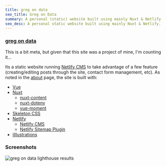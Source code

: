 ```yaml
---
title: greg on data
seo_title: Greg on Data
summary: A personal (static) website built using mainly Nuxt & Netlify
seo_desc: A personal static website built using mainly Nuxt & Netlify. Very high performance on tests with Google Lighthouse.
---
```

### [greg on data](https://gregondata.com/)

This is a bit meta, but given that this site was a project of mine, I'm counting it...

Its a static website running [Netlify CMS](https://www.netlifycms.org/) to take advantage of a few feature (creating/editing posts through the site, contact form management, etc).  As noted in the [about](/about) page, the site is built with:
- [Vue](https://vuejs.org/)
- [Nuxt](https://nuxtjs.org/)
    - [nuxt-content](https://content.nuxtjs.org/)
    - [nuxt-dotenv](https://github.com/nuxt-community/dotenv-module)
    - [vue-moment](https://github.com/brockpetrie/vue-moment)
- [Skeleton CSS](http://getskeleton.com/)
- [Netlify](https://www.netlify.com/)
    - [Netlify CMS](https://www.netlifycms.org/)
    - [Netlify Sitemap Plugin](https://github.com/netlify-labs/netlify-plugin-sitemap)
- [illlustrations](https://illlustrations.co/)


### Screenshots

![greg on data lighthouse results](/img/lighthouse-results.png)